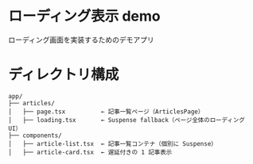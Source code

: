 # ローディング表示 demo

ローディング画面を実装するためのデモアプリ

# ディレクトリ構成

```
app/
├── articles/
│   ├── page.tsx          ← 記事一覧ページ（ArticlesPage）
│   ├── loading.tsx       ← Suspense fallback（ページ全体のローディング UI）
├── components/
│   ├── article-list.tsx  ← 記事一覧コンテナ（個別に Suspense）
│   ├── article-card.tsx  ← 遅延付きの 1 記事表示
```
